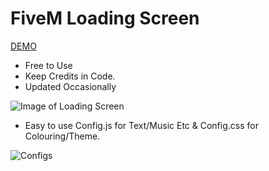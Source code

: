 # FiveM Loading Screen
[DEMO](https://sad-fermat-e296a5.netlify.app)

* Free to Use
* Keep Credits in Code.
* Updated Occasionally


![Image of Loading Screen](https://i.imgur.com/pXcRIVS.png)

* Easy to use Config.js for Text/Music Etc & Config.css for Colouring/Theme.


![Configs](https://i.imgur.com/8uNQVav.png)
